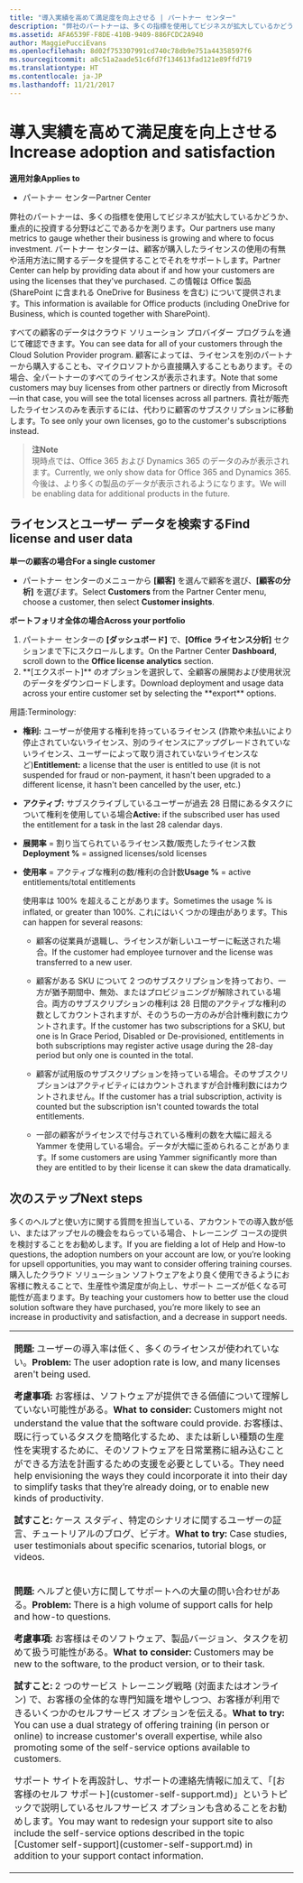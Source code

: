 ```yaml
---
title: "導入実績を高めて満足度を向上させる | パートナー センター"
description: "弊社のパートナーは、多くの指標を使用してビジネスが拡大しているかどうか、重点的に投資する分野はどこであるかを測ります。 パートナー センターは、顧客が購入したライセンスの使用の有無や活用方法に関するデータを提供することでそれをサポートします。"
ms.assetid: AFA6539F-F8DE-410B-9409-886FCDC2A940
author: MaggiePucciEvans
ms.openlocfilehash: 8d02f753307991cd740c78db9e751a44358597f6
ms.sourcegitcommit: a8c51a2aade51c6fd7f134613fad121e89ffd719
ms.translationtype: HT
ms.contentlocale: ja-JP
ms.lasthandoff: 11/21/2017
---
```

# <a name="increase-adoption-and-satisfaction"></a><span data-ttu-id="93b05-104">導入実績を高めて満足度を向上させる</span><span class="sxs-lookup"><span data-stu-id="93b05-104">Increase adoption and satisfaction</span></span>

**<span data-ttu-id="93b05-105">適用対象</span><span class="sxs-lookup"><span data-stu-id="93b05-105">Applies to</span></span>**

-  <span data-ttu-id="93b05-106">パートナー センター</span><span class="sxs-lookup"><span data-stu-id="93b05-106">Partner Center</span></span>

<span data-ttu-id="93b05-107">弊社のパートナーは、多くの指標を使用してビジネスが拡大しているかどうか、重点的に投資する分野はどこであるかを測ります。</span><span class="sxs-lookup"><span data-stu-id="93b05-107">Our partners use many metrics to gauge whether their business is growing and where to focus investment.</span></span> <span data-ttu-id="93b05-108">パートナー センターは、顧客が購入したライセンスの使用の有無や活用方法に関するデータを提供することでそれをサポートします。</span><span class="sxs-lookup"><span data-stu-id="93b05-108">Partner Center can help by providing data about if and how your customers are using the licenses that they've purchased.</span></span> <span data-ttu-id="93b05-109">この情報は Office 製品 (SharePoint に含まれる OneDrive for Business を含む) について提供されます。</span><span class="sxs-lookup"><span data-stu-id="93b05-109">This information is available for Office products (including OneDrive for Business, which is counted together with SharePoint).</span></span>

<span data-ttu-id="93b05-110">すべての顧客のデータはクラウド ソリューション プロバイダー プログラムを通じて確認できます。</span><span class="sxs-lookup"><span data-stu-id="93b05-110">You can see data for all of your customers through the Cloud Solution Provider program.</span></span> <span data-ttu-id="93b05-111">顧客によっては、ライセンスを別のパートナーから購入することも、マイクロソフトから直接購入することもあります。その場合、全パートナーのすべてのライセンスが表示されます。</span><span class="sxs-lookup"><span data-stu-id="93b05-111">Note that some customers may buy licenses from other partners or directly from Microsoft—in that case, you will see the total licenses across all partners.</span></span> <span data-ttu-id="93b05-112">貴社が販売したライセンスのみを表示するには、代わりに顧客のサブスクリプションに移動します。</span><span class="sxs-lookup"><span data-stu-id="93b05-112">To see only your own licenses, go to the customer's subscriptions instead.</span></span>

>**<span data-ttu-id="93b05-113">注</span><span class="sxs-lookup"><span data-stu-id="93b05-113">Note</span></span>**<br> <span data-ttu-id="93b05-114">現時点では、Office 365 および Dynamics 365 のデータのみが表示されます。</span><span class="sxs-lookup"><span data-stu-id="93b05-114">Currently, we only show data for Office 365 and Dynamics 365.</span></span> <span data-ttu-id="93b05-115">今後は、より多くの製品のデータが表示されるようになります。</span><span class="sxs-lookup"><span data-stu-id="93b05-115">We will be enabling data for additional products in the future.</span></span>

## <a name="find-license-and-user-data"></a><span data-ttu-id="93b05-116">ライセンスとユーザー データを検索する</span><span class="sxs-lookup"><span data-stu-id="93b05-116">Find license and user data</span></span>


**<span data-ttu-id="93b05-117">単一の顧客の場合</span><span class="sxs-lookup"><span data-stu-id="93b05-117">For a single customer</span></span>**

-   <span data-ttu-id="93b05-118">パートナー センターのメニューから **[顧客]** を選んで顧客を選び、**[顧客の分析]** を選びます。</span><span class="sxs-lookup"><span data-stu-id="93b05-118">Select **Customers** from the Partner Center menu, choose a customer, then select **Customer insights**.</span></span>

**<span data-ttu-id="93b05-119">ポートフォリオ全体の場合</span><span class="sxs-lookup"><span data-stu-id="93b05-119">Across your portfolio</span></span>**

1.  <span data-ttu-id="93b05-120">パートナー センターの **[ダッシュボード]** で、**[Office ライセンス分析]** セクションまで下にスクロールします。</span><span class="sxs-lookup"><span data-stu-id="93b05-120">On the Partner Center **Dashboard**, scroll down to the **Office license analytics** section.</span></span>
2.  <span data-ttu-id="93b05-121">
          **[エクスポート]** のオプションを選択して、全顧客の展開および使用状況のデータをダウンロードします。</span><span class="sxs-lookup"><span data-stu-id="93b05-121">Download deployment and usage data across your entire customer set by selecting the **export** options.</span></span>

<span data-ttu-id="93b05-122">用語:</span><span class="sxs-lookup"><span data-stu-id="93b05-122">Terminology:</span></span>

-   <span data-ttu-id="93b05-123">**権利:** ユーザーが使用する権利を持っているライセンス (詐欺や未払いにより停止されていないライセンス、別のライセンスにアップグレードされていないライセンス、ユーザーによって取り消されていないライセンスなど)</span><span class="sxs-lookup"><span data-stu-id="93b05-123">**Entitlement:** a license that the user is entitled to use (it is not suspended for fraud or non-payment, it hasn't been upgraded to a different license, it hasn't been cancelled by the user, etc.)</span></span>

-   <span data-ttu-id="93b05-124">**アクティブ:** サブスクライブしているユーザーが過去 28 日間にあるタスクについて権利を使用している場合</span><span class="sxs-lookup"><span data-stu-id="93b05-124">**Active:** if the subscribed user has used the entitlement for a task in the last 28 calendar days.</span></span>

-   <span data-ttu-id="93b05-125">**展開率** = 割り当てられているライセンス数/販売したライセンス数</span><span class="sxs-lookup"><span data-stu-id="93b05-125">**Deployment %** = assigned licenses/sold licenses</span></span>

-   <span data-ttu-id="93b05-126">**使用率** = アクティブな権利の数/権利の合計数</span><span class="sxs-lookup"><span data-stu-id="93b05-126">**Usage %** = active entitlements/total entitlements</span></span>

    <span data-ttu-id="93b05-127">使用率は 100% を超えることがあります。</span><span class="sxs-lookup"><span data-stu-id="93b05-127">Sometimes the usage % is inflated, or greater than 100%.</span></span> <span data-ttu-id="93b05-128">これにはいくつかの理由があります。</span><span class="sxs-lookup"><span data-stu-id="93b05-128">This can happen for several reasons:</span></span>

    -   <span data-ttu-id="93b05-129">顧客の従業員が退職し、ライセンスが新しいユーザーに転送された場合。</span><span class="sxs-lookup"><span data-stu-id="93b05-129">If the customer had employee turnover and the license was transferred to a new user.</span></span>

    -   <span data-ttu-id="93b05-130">顧客がある SKU について 2 つのサブスクリプションを持っており、一方が猶予期間中、無効、またはプロビジョニングが解除されている場合。両方のサブスクリプションの権利は 28 日間のアクティブな権利の数としてカウントされますが、そのうちの一方のみが合計権利数にカウントされます。</span><span class="sxs-lookup"><span data-stu-id="93b05-130">If the customer has two subscriptions for a SKU, but one is In Grace Period, Disabled or De-provisioned, entitlements in both subscriptions may register active usage during the 28-day period but only one is counted in the total.</span></span>

    -   <span data-ttu-id="93b05-131">顧客が試用版のサブスクリプションを持っている場合。そのサブスクリプションはアクティビティにはカウントされますが合計権利数にはカウントされません。</span><span class="sxs-lookup"><span data-stu-id="93b05-131">If the customer has a trial subscription, activity is counted but the subscription isn't counted towards the total entitlements.</span></span>

    -   <span data-ttu-id="93b05-132">一部の顧客がライセンスで付与されている権利の数を大幅に超える Yammer を使用している場合。データが大幅に歪められることがあります。</span><span class="sxs-lookup"><span data-stu-id="93b05-132">If some customers are using Yammer significantly more than they are entitled to by their license it can skew the data dramatically.</span></span>

## <a name="next-steps"></a><span data-ttu-id="93b05-133">次のステップ</span><span class="sxs-lookup"><span data-stu-id="93b05-133">Next steps</span></span>


<span data-ttu-id="93b05-134">多くのヘルプと使い方に関する質問を担当している、アカウントでの導入数が低い、またはアップセルの機会をねらっている場合、トレーニング コースの提供を検討することをお勧めします。</span><span class="sxs-lookup"><span data-stu-id="93b05-134">If you are fielding a lot of Help and How-to questions, the adoption numbers on your account are low, or you’re looking for upsell opportunities, you may want to consider offering training courses.</span></span> <span data-ttu-id="93b05-135">購入したクラウド ソリューション ソフトウェアをより良く使用できるようにお客様に教えることで、生産性や満足度が向上し、サポート ニーズが低くなる可能性が高まります。</span><span class="sxs-lookup"><span data-stu-id="93b05-135">By teaching your customers how to better use the cloud solution software they have purchased, you’re more likely to see an increase in productivity and satisfaction, and a decrease in support needs.</span></span>

<table>
<colgroup>
<col width="100%" />
</colgroup>
<tbody>
<tr class="odd">
<td><p><span data-ttu-id="93b05-136"><strong>問題:</strong> ユーザーの導入率は低く、多くのライセンスが使われていない。</span><span class="sxs-lookup"><span data-stu-id="93b05-136"><strong>Problem:</strong> The user adoption rate is low, and many licenses aren't being used.</span></span></p>
<p><span data-ttu-id="93b05-137"><strong>考慮事項:</strong> お客様は、ソフトウェアが提供できる価値について理解していない可能性がある。</span><span class="sxs-lookup"><span data-stu-id="93b05-137"><strong>What to consider:</strong> Customers might not understand the value that the software could provide.</span></span> <span data-ttu-id="93b05-138">お客様は、既に行っているタスクを簡略化するため、または新しい種類の生産性を実現するために、そのソフトウェアを日常業務に組み込むことができる方法を計画するための支援を必要としている。</span><span class="sxs-lookup"><span data-stu-id="93b05-138">They need help envisioning the ways they could incorporate it into their day to simplify tasks that they’re already doing, or to enable new kinds of productivity.</span></span></p>
<p><span data-ttu-id="93b05-139"><strong>試すこと:</strong> ケース スタディ、特定のシナリオに関するユーザーの証言、チュートリアルのブログ、ビデオ。</span><span class="sxs-lookup"><span data-stu-id="93b05-139"><strong>What to try:</strong> Case studies, user testimonials about specific scenarios, tutorial blogs, or videos.</span></span></p></td>
</tr>
<tr class="even">
<td><p><span data-ttu-id="93b05-140"><strong>問題:</strong> ヘルプと使い方に関してサポートへの大量の問い合わせがある。</span><span class="sxs-lookup"><span data-stu-id="93b05-140"><strong>Problem:</strong> There is a high volume of support calls for help and how-to questions.</span></span></p>
<p><span data-ttu-id="93b05-141"><strong>考慮事項:</strong> お客様はそのソフトウェア、製品バージョン、タスクを初めて扱う可能性がある。</span><span class="sxs-lookup"><span data-stu-id="93b05-141"><strong>What to consider:</strong> Customers may be new to the software, to the product version, or to their task.</span></span></p>
<p><span data-ttu-id="93b05-142"><strong>試すこと:</strong> 2 つのサービス トレーニング戦略 (対面またはオンライン) で、お客様の全体的な専門知識を増やしつつ、お客様が利用できるいくつかのセルフサービス オプションを伝える。</span><span class="sxs-lookup"><span data-stu-id="93b05-142"><strong>What to try:</strong> You can use a dual strategy of offering training (in person or online) to increase customer's overall expertise, while also promoting some of the self-service options available to customers.</span></span></p>
<p><span data-ttu-id="93b05-143">サポート サイトを再設計し、サポートの連絡先情報に加えて、「[お客様のセルフ サポート](customer-self-support.md)」というトピックで説明しているセルフサービス オプションも含めることをお勧めします。</span><span class="sxs-lookup"><span data-stu-id="93b05-143">You may want to redesign your support site to also include the self-service options described in the topic [Customer self-support](customer-self-support.md) in addition to your support contact information.</span></span></p></td>
</tr>
</tbody>
</table>

 

 

 



